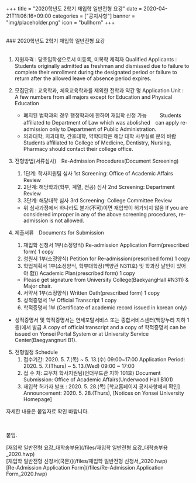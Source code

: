 +++
title = "2020학년도 2학기 재입학 일반전형 요강"
date = 2020-04-21T11:06:16+09:00
categories = ["공지사항"]
banner = "img/placeholder.png"
icon = "bullhorn"
+++
<!--more-->

<br>
### 2020학년도 2학기 재입학 일반전형 요강
<br>
<br>

1. 지원자격 : 당초입학생으로서 미등록, 미복학 제적자
   Qualified Applicants : Students originally admitted as freshman and dismissed due to failure
   to complete their enrollment during the designated period or failure to return after the
   allowed leave of absence period expires.

2. 모집단위 : 교육학과, 체육교육학과를 제외한 전학과 약간 명
    Application Unit :　A few numbers from all majors except for Education and Physical  
                      Education
    * 폐지된 법학과의 경우 행정학과에 한하여 재입학 신청 가능
 　　   Students affiliated to Department of Law which was abolished　can apply re-admission
      only to Department of Public Administration.
    * 의과대학, 치과대학, 간호대학, 약학대학은 해당 대학 사무실로 문의 바람
      Students affiliated to College of Medicine, Dentistry, Nursing, Pharmacy should
      contact their college office.

3. 전형방법(서류심사)　Re-Admission Procedures(Document Screening)
   1) 1단계: 학사지원팀 심사
      1st Screening: Office of Academic Affairs Review
   2) 2단계: 해당학과(학부, 계열, 전공) 심사
      2nd Screening: Department Review
   3) 3단계: 해당대학 심사
      3rd Screening: College Committee Review
   * 위 심사과정에서 하나라도 불가(不可)이면 재입학이 허가되지 않음
     If you are considered improper in any of the above screening procedures, re-admission
     is not allowed.

4. 제출서류　Documents for Submission
   1) 재입학 신청서 1부(소정양식)
      Re-admission Application Form(prescribed form) 1 copy
   2) 청원서 1부(소정양식)
      Petition for Re-admission(prescribed form) 1 copy
   3) 학업계획서 1부(소정양식, 학부대학장(백양관 N311호) 및 학과장 날인이 있어야 함))
      Academic Plan(prescribed form) 1 copy
     * Please get signature from University College(BaekyangHall #N311) & Major chair.
   4) 서약서 1부(소정양식)
      Written Oath(prescribed form) 1 copy
   5) 성적증명서 1부
      Official Transcript 1 copy
   6) 학적증명서 1부
     (Certificate of academic record issued in korean only)     

  * 성적증명서 및 학적증명서는 연세포탈서비스 또는 종합서비스센터(백양누리 지하 1층)에서 발급
   A copy of official transcript and a copy of 학적증명서 can be issued on Yonsei Portal
   System or at University Service Center(Baegyangnuri B1).

5. 전형일정 Schedule
   1) 접수기간: 2020. 5. 7.(목) ~ 5. 13.(수) 09:00~17:00
      Application Period: 2020. 5. 7.(Thurs) ~ 5. 13.(Wed) 09:00 ~ 17:00
   2) 접 수 처: 교무처 학사지원팀(언더우드관 지하 101호)
      Document Submission: Office of Academic Affairs(Underwood Hall B101)
   3) 재입학 허가자 발표 : 2020. 5. 28.(목) [학교홈페이지 공지사항에서 확인]
      Announcement: 2020. 5. 28.(Thurs), [Notices on Yonsei University Homepage]



자세한 내용은 붙임자료 확인 바랍니다.
<br>


<br>

붙임.

[재입학 일반전형 요강_대학송부용](/files/재입학 일반전형 요강_대학송부용_2020.hwp)
<br>
[재입학 일반전형 신청서(국문)](/files/재입학 일반전형 신청서_2020.hwp)
<br>
[Re-Admission Application Form](/files/Re-Admission Application Form_2020.hwp)
